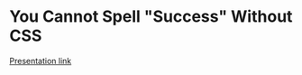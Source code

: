 You Cannot Spell "Success" Without CSS
======================================

[Presentation link](https://jhwohlgemuth.github.io/slides-no-success-without-css)
